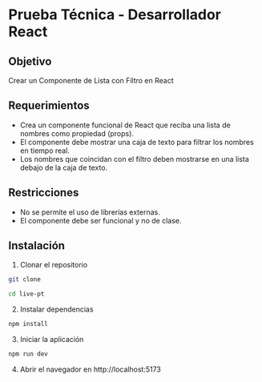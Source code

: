 # Prueba Técnica - Desarrollador React

## Objetivo
Crear un Componente de Lista con Filtro en React

## Requerimientos
- Crea un componente funcional de React que reciba una lista de nombres como propiedad (props).
- El componente debe mostrar una caja de texto para filtrar los nombres en tiempo real.
- Los nombres que coincidan con el filtro deben mostrarse en una lista debajo de la caja de texto.

## Restricciones
- No se permite el uso de librerías externas.
- El componente debe ser funcional y no de clase.

## Instalación

1. Clonar el repositorio

```bash
git clone
```

```bash
cd live-pt
```

2. Instalar dependencias

```bash
npm install
```

3. Iniciar la aplicación

```bash
npm run dev
```

4. Abrir el navegador en http://localhost:5173